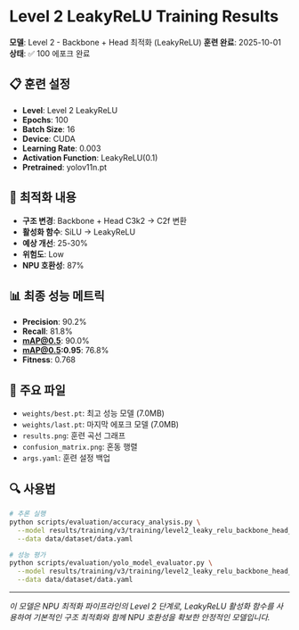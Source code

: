# Level 2 LeakyReLU Training Results

**모델**: Level 2 - Backbone + Head 최적화 (LeakyReLU)
**훈련 완료**: 2025-10-01
**상태**: ✅ 100 에포크 완료

## 📋 훈련 설정

- **Level**: Level 2 LeakyReLU
- **Epochs**: 100
- **Batch Size**: 16
- **Device**: CUDA
- **Learning Rate**: 0.003
- **Activation Function**: LeakyReLU(0.1)
- **Pretrained**: yolov11n.pt

## 🎯 최적화 내용

- **구조 변경**: Backbone + Head C3k2 → C2f 변환
- **활성화 함수**: SiLU → LeakyReLU
- **예상 개선**: 25-30%
- **위험도**: Low
- **NPU 호환성**: 87%

## 📊 최종 성능 메트릭

- **Precision**: 90.2%
- **Recall**: 81.8%
- **mAP@0.5**: 90.0%
- **mAP@0.5:0.95**: 76.8%
- **Fitness**: 0.768

## 📁 주요 파일

- `weights/best.pt`: 최고 성능 모델 (7.0MB)
- `weights/last.pt`: 마지막 에포크 모델 (7.0MB)
- `results.png`: 훈련 곡선 그래프
- `confusion_matrix.png`: 혼동 행렬
- `args.yaml`: 훈련 설정 백업

## 🔍 사용법

```bash
# 추론 실행
python scripts/evaluation/accuracy_analysis.py \
  --model results/training/v3/training/level2_leaky_relu_backbone_head_optimized_100epochs/weights/best.pt \
  --data data/dataset/data.yaml

# 성능 평가
python scripts/evaluation/yolo_model_evaluator.py \
  --model results/training/v3/training/level2_leaky_relu_backbone_head_optimized_100epochs/weights/best.pt \
  --data data/dataset/data.yaml
```

---
*이 모델은 NPU 최적화 파이프라인의 Level 2 단계로, LeakyReLU 활성화 함수를 사용하여 기본적인 구조 최적화와 함께 NPU 호환성을 확보한 안정적인 모델입니다.*